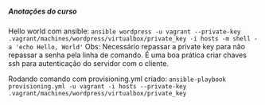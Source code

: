 ##### Anotações do curso

Hello world com ansible:
`ansible wordpress -u vagrant --private-key .vagrant/machines/wordpress/virtualbox/private_key -i hosts -m shell -a 'echo Hello, World'`
Obs: Necessário repassar a private key para não repassar a senha pela linha de comando. É uma boa prática criar chaves ssh para autenticação do servidor com o cliente.

Rodando comando com provisioning.yml criado:
`ansible-playbook provisioning.yml -u vagrant -i hosts --private-key .vagrant/machines/wordpress/virtualbox/private_key`

